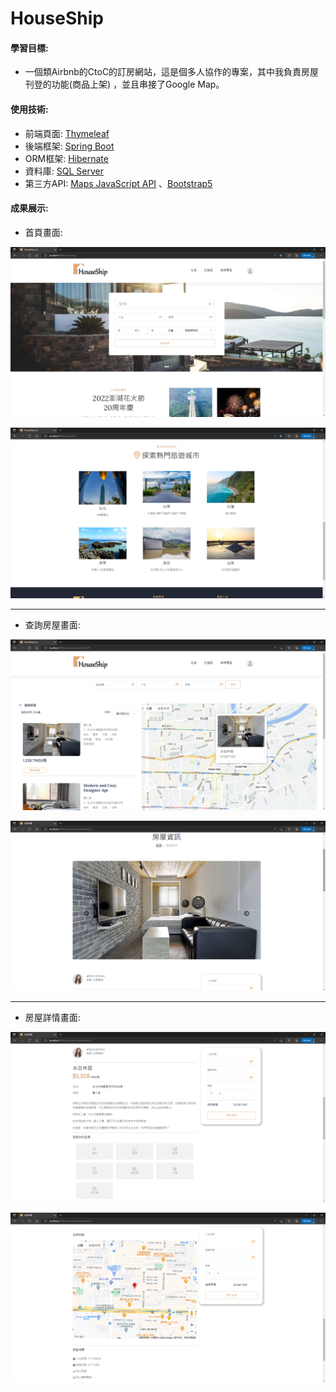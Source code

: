 # HouseShip

#### 學習目標:
- 一個類Airbnb的CtoC的訂房網站，這是個多人協作的專案，其中我負責房屋刊登的功能(商品上架) ，並且串接了Google Map。

#### 使用技術:
- 前端頁面: [Thymeleaf](https://www.thymeleaf.org/)
- 後端框架: [Spring Boot](https://spring.io/)
- ORM框架: [Hibernate](https://hibernate.org/orm/)
- 資料庫: [SQL Server](https://www.microsoft.com/en-us/sql-server/)
- 第三方API: [Maps JavaScript API](https://developers.google.com/maps/documentation/javascript/overview) 、[Bootstrap5](https://getbootstrap.com/)

#### 成果展示:

- 首頁畫面:

![image](https://github.com/ShengUei/HouseShip/blob/master/src/main/resources/static/images/demo/1.png)

![image](https://github.com/ShengUei/HouseShip/blob/master/src/main/resources/static/images/demo/2.png)

------

- 查詢房屋畫面:

![image](https://github.com/ShengUei/HouseShip/blob/master/src/main/resources/static/images/demo/3.png)

![image](https://github.com/ShengUei/HouseShip/blob/master/src/main/resources/static/images/demo/4.png)

------

- 房屋詳情畫面:

![image](https://github.com/ShengUei/HouseShip/blob/master/src/main/resources/static/images/demo/5.png)

![image](https://github.com/ShengUei/HouseShip/blob/master/src/main/resources/static/images/demo/6.png)
